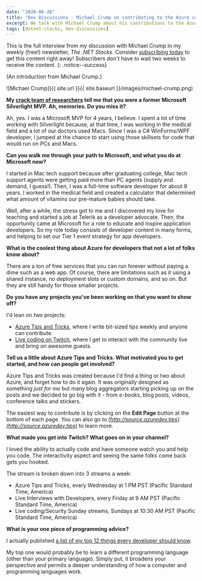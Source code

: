 ```yaml
---
date: "2020-06-26"
title: "Dev Discussions - Michael Crump on contributing to the Azure community"
excerpt: We talk with Michael Crump about his contributions to the Azure community!
tags: [dotnet-stacks, dev-discussions]
---
```


This is the full interview from my discussion with Michael Crump in my weekly (free!) newsletter, *The .NET Stacks*. Consider [subscribing today](https://dotnetstacks.com/register) to get this content right away! Subscribers don't have to wait two weeks to receive the content.
{: .notice--success}

(An introduction from Michael Crump.)

![Michael Crump]({{ site.url }}{{ site.baseurl }}/images/michael-crump.png)

**My [crack team of researchers](https://google.com) tell me that you were a former Microsoft Silverlight MVP. Ah, memories. Do you miss it?**

Ah, yes. I was a Microsoft MVP for 4 years, I believe. I spent a lot of time working with Silverlight because, at that time, I was working in the medical field and a lot of our doctors used Macs. Since I was a C# WinForms/WPF developer, I jumped at the chance to start using those skillsets for code that would run on PCs and Macs.

**Can you walk me through your path to Microsoft, and what you do at Microsoft now?**

I started in Mac tech support because after graduating college, Mac tech support agents were getting paid more than PC agents (supply and demand, I guess!). Then, I was a full-time software developer for about 8 years. I worked in the medical field and created a calculator that determined what amount of vitamins our pre-mature babies should take.

Well, after a while, the stress got to me and I discovered my love for teaching and started a job at Telerik as a developer advocate. Then, the opportunity came at Microsoft for a role to educate and inspire application developers. So my role today consists of developer content in many forms, and helping to set our Tier 1 event strategy for app developers.

**What is the coolest thing about Azure for developers that not a lot of folks know about?**

There are a ton of free services that you can run forever without paying a dime such as a web app. Of course, there are limitations such as it using a shared instance, no deployment slots or custom domains, and so on. But they are still handy for those smaller projects.

**Do you have any projects you've been working on that you want to show off?**

I'd lean on two projects:

- [Azure Tips and Tricks](http://azuredev.tips/), where I write bit-sized tips weekly and anyone can contribute.  
- [Live coding on Twitch](https://twitch.tv/mbcrump), where I get to interact with the community live and bring on awesome guests.

**Tell us a little about Azure Tips and Tricks. What motivated you to get started, and how can people get involved?**

Azure Tips and Tricks was created because I'd find a thing or two about Azure, and forget how to do it again. It was originally designed as something *just for me* but many blog aggregators starting picking up on the posts and we decided to go big with it - from e-books, blog posts, videos, conference talks and stickers.

The easiest way to contribute is by clicking on the **Edit Page** button at the bottom of each page. You can also go to *[http://source.azuredev.tips](http://source.azuredev.tips)* to learn more.

**What made you get into Twitch? What goes on in your channel?**

I loved the ability to actually code and have someone watch you and help you code. The interactivity aspect and seeing the same folks come back gets you hooked.

The stream is broken down into 3 streams a week:

- Azure Tips and Tricks, every Wednesday at 1 PM PST (Pacific Standard Time, America)
- Live Interviews with Developers, every Friday at 9 AM PST (Pacific Standard Time, America)
- Live coding/Security Sunday streams, Sundays at 10:30 AM PST (Pacific Standard Time, America)

**What is your one piece of programming advice?**

I actually published [a list of my top 12 things every developer should know](https://dev.to/mbcrump/12-things-every-software-developer-should-be-doing-in-2020-5hbp).

My top one would probably be to learn a different programming language (other than your primary language). Simply put, it broadens your perspective and permits a deeper understanding of how a computer and programming languages work.
